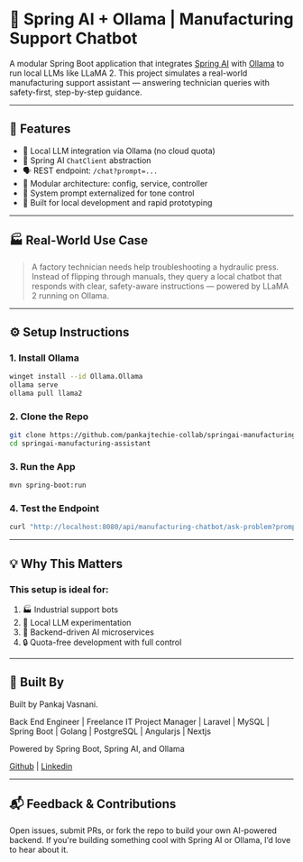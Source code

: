 # 🧠 Spring AI + Ollama | Manufacturing Support Chatbot

A modular Spring Boot application that integrates [Spring AI](https://docs.spring.io/spring-ai/reference/) with [Ollama](https://ollama.com) to run local LLMs like LLaMA 2. This project simulates a real-world manufacturing support assistant — answering technician queries with safety-first, step-by-step guidance.

---

## 🚀 Features

- 🧠 Local LLM integration via Ollama (no cloud quota)
- 🔌 Spring AI `ChatClient` abstraction
- 🗣️ REST endpoint: `/chat?prompt=...`
- 🧱 Modular architecture: config, service, controller
- 📝 System prompt externalized for tone control
- 🧪 Built for local development and rapid prototyping

---

## 🏭 Real-World Use Case

> A factory technician needs help troubleshooting a hydraulic press. Instead of flipping through manuals, they query a local chatbot that responds with clear, safety-aware instructions — powered by LLaMA 2 running on Ollama.

---

## ⚙️ Setup Instructions

### 1. Install Ollama

```bash
winget install --id Ollama.Ollama
ollama serve
ollama pull llama2
```

### 2. Clone the Repo

```bash
git clone https://github.com/pankajtechie-collab/springai-manufacturing-assistant.git
cd springai-manufacturing-assistant
```

### 3. Run the App

```bash
mvn spring-boot:run
```

### 4. Test the Endpoint

```bash
curl "http://localhost:8080/api/manufacturing-chatbot/ask-problem?prompt=How do I reset the hydraulic press?"
```

---

## 💡 Why This Matters

### This setup is ideal for:
1. 🏭 Industrial support bots
2. 🧠 Local LLM experimentation
3. 🧪 Backend-driven AI microservices
4. 🔒 Quota-free development with full control

---

## 🙌 Built By

Built by Pankaj Vasnani. 

Back End Engineer | Freelance IT Project Manager | Laravel | MySQL | Spring Boot | Golang | PostgreSQL | Angularjs | Nextjs

Powered by Spring Boot, Spring AI, and Ollama

[Github](https://github.com/pankajtechie-collab?tab=repositories) | [Linkedin](https://www.linkedin.com/in/pankaj-ramesh-vasnani/)

---

## 📬 Feedback & Contributions

Open issues, submit PRs, or fork the repo to build your own AI-powered backend. If you're building something cool with Spring AI or Ollama, I’d love to hear about it.